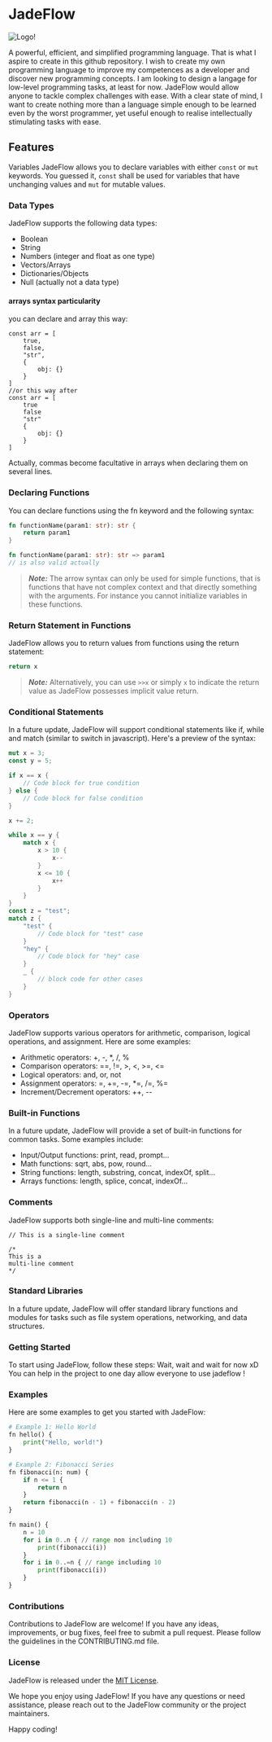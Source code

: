 # JadeFlow

![Logo!](./logo_ideas/logo2.jpeg)

A powerful, efficient, and simplified programming language. That is what I aspire to create in this github repository. I wish to create my own programming language to improve my competences as a developer and discover new programming concepts. I am looking to design a langage for low-level programming tasks, at least for now. JadeFlow would allow anyone to tackle complex challenges with ease. With a clear state of mind, I want to create nothing more than a language simple enough to be learned even by the worst programmer, yet useful enough to realise intellectually stimulating tasks with ease.

## Features

Variables
JadeFlow allows you to declare variables with either `const` or `mut` keywords. 
You guessed it, `const` shall be used for variables that have unchanging values and `mut` for mutable values.

### Data Types

JadeFlow supports the following data types:

- Boolean
- String
- Numbers (integer and float as one type)
- Vectors/Arrays
- Dictionaries/Objects
- Null (actually not a data type)

#### arrays syntax particularity
you can declare and array this way:
```
const arr = [
    true,
    false,
    "str",
    {
        obj: {}
    }
]
//or this way after
const arr = [
    true
    false
    "str"
    {
        obj: {}
    }
]
```
Actually, commas become facultative in arrays when declaring them on several lines. 

### Declaring Functions

You can declare functions using the fn keyword and the following syntax:

```rust
fn functionName(param1: str): str {
    return param1
}

fn functionName(param1: str): str => param1
// is also valid actually
```

> **_Note:_** The arrow syntax can only be used for simple functions, that is functions that have not complex context and that directly something with the arguments. For instance you cannot initialize variables in these functions.

### Return Statement in Functions

JadeFlow allows you to return values from functions using the return statement:

```rust
return x
```

> **_Note:_** Alternatively, you can use `>>x` or simply `x` to indicate the return value as JadeFlow possesses implicit value return.

### Conditional Statements

In a future update, JadeFlow will support conditional statements like if, while and match (similar to switch in javascript). Here's a preview of the syntax:

```rust
mut x = 3;
const y = 5;

if x == x {
    // Code block for true condition
} else {
    // Code block for false condition
}

x += 2;

while x == y {
    match x {
        x > 10 {
            x--
        }
        x <= 10 {
            x++
        }
    }
}
const z = "test"; 
match z {
    "test" {
        // Code block for "test" case
    }
    "hey" {
        // Code block for "hey" case
    }
    _ {
        // block code for other cases
    }
}
```

### Operators

JadeFlow supports various operators for arithmetic, comparison, logical operations, and assignment. Here are some examples:

- Arithmetic operators: +, -, \*, /, %
- Comparison operators: ==, !=, >, <, >=, <=
- Logical operators: and, or, not
- Assignment operators: =, +=, -=, \*=, /=, %=
- Increment/Decrement operators: ++, --

### Built-in Functions

In a future update, JadeFlow will provide a set of built-in functions for common tasks. Some examples include:

- Input/Output functions: print, read, prompt...
- Math functions: sqrt, abs, pow, round...
- String functions: length, substring, concat, indexOf, split...
- Arrays functions: length, splice, concat, indexOf...

### Comments

JadeFlow supports both single-line and multi-line comments:

```
// This is a single-line comment

/*
This is a
multi-line comment
*/
```

### Standard Libraries

In a future update, JadeFlow will offer standard library functions and modules for tasks such as file system operations, networking, and data structures.

### Getting Started

To start using JadeFlow, follow these steps:
Wait, wait and wait for now xD
You can help in the project to one day allow everyone to use jadeflow !

### Examples

Here are some examples to get you started with JadeFlow:

```python
# Example 1: Hello World
fn hello() {
    print("Hello, world!")
}

# Example 2: Fibonacci Series
fn fibonacci(n: num) {
    if n <= 1 {
        return n
    }
    return fibonacci(n - 1) + fibonacci(n - 2)
}

fn main() {
    n = 10
    for i in 0..n { // range non including 10
        print(fibonacci(i))
    }
    for i in 0..=n { // range including 10
        print(fibonacci(i))
    }
}
```

### Contributions

Contributions to JadeFlow are welcome! If you have any ideas, improvements, or bug fixes, feel free to submit a pull request. Please follow the guidelines in the CONTRIBUTING.md file.

### License

JadeFlow is released under the [MIT License](./LICENSE).

We hope you enjoy using JadeFlow! If you have any questions or need assistance, please reach out to the JadeFlow community or the project maintainers.

Happy coding!
